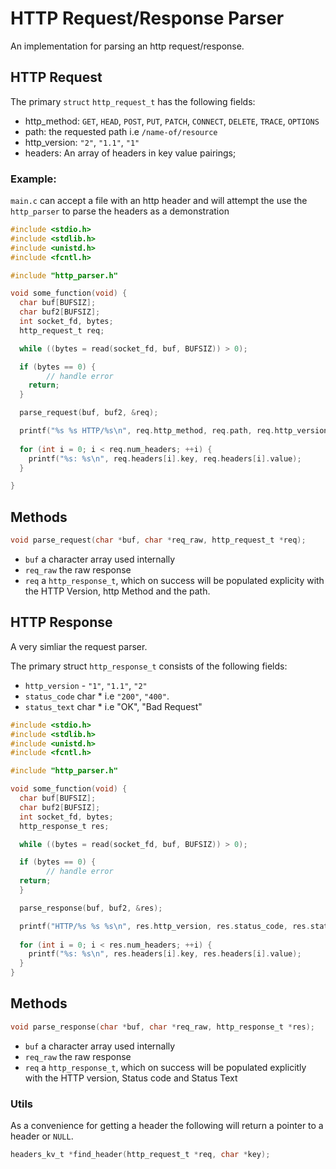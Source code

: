# HTTP Request/Response Parser

An implementation for parsing an http request/response.

## HTTP Request

The primary `struct` `http_request_t` has the following fields:

- http_method: `GET`, `HEAD`, `POST`, `PUT`, `PATCH`, `CONNECT`, `DELETE`, `TRACE`, `OPTIONS`
- path: the requested path i.e `/name-of/resource`
- http_version: `"2"`, `"1.1"`, `"1"`
- headers: An array of headers in key value pairings;

### Example:

`main.c` can accept a file with an http header and will attempt the use the `http_parser` to parse the headers as a demonstration

```c
#include <stdio.h>
#include <stdlib.h>
#include <unistd.h>
#include <fcntl.h>

#include "http_parser.h"

void some_function(void) {
  char buf[BUFSIZ];
  char buf2[BUFSIZ];
  int socket_fd, bytes;
  http_request_t req;

  while ((bytes = read(socket_fd, buf, BUFSIZ)) > 0);

  if (bytes == 0) {
		// handle error
    return;
  }

  parse_request(buf, buf2, &req);

  printf("%s %s HTTP/%s\n", req.http_method, req.path, req.http_version);
	
  for (int i = 0; i < req.num_headers; ++i) {
    printf("%s: %s\n", req.headers[i].key, req.headers[i].value);
  }

}
```

## Methods

```c
void parse_request(char *buf, char *req_raw, http_request_t *req);
```
- `buf` a character array used internally
- `req_raw` the raw response
- `req` a `http_response_t`, which on success will be populated explicity with the HTTP Version, http Method and the path.

## HTTP Response

A very simliar the request parser.

The primary struct `http_response_t` consists of the following fields:

- `http_version` - `"1"`, `"1.1"`, `"2"`
- `status_code` char * i.e `"200"`, `"400"`.
- `status_text` char * i.e "OK", "Bad Request"

```c
#include <stdio.h>
#include <stdlib.h>
#include <unistd.h>
#include <fcntl.h>

#include "http_parser.h"

void some_function(void) {
  char buf[BUFSIZ];
  char buf2[BUFSIZ];
  int socket_fd, bytes;
  http_response_t res;

  while ((bytes = read(socket_fd, buf, BUFSIZ)) > 0);

  if (bytes == 0) {
		// handle error
  return;
  }

  parse_response(buf, buf2, &res);

  printf("HTTP/%s %s %s\n", res.http_version, res.status_code, res.status_text);
	
  for (int i = 0; i < res.num_headers; ++i) {
    printf("%s: %s\n", res.headers[i].key, res.headers[i].value);
  }
}
```
## Methods

```c
void parse_response(char *buf, char *req_raw, http_response_t *res);
```
- `buf` a character array used internally
- `req_raw` the raw response
- `req` a `http_response_t`, which on success will be populated explicitly with the HTTP version, Status code and Status Text

### Utils

As a convenience for getting a header the following will return a pointer to a header or `NULL`.

```c
headers_kv_t *find_header(http_request_t *req, char *key);
```
